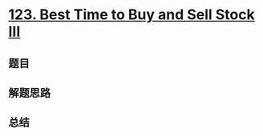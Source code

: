 # [123. Best Time to Buy and Sell Stock III](https://leetcode.com/problems/best-time-to-buy-and-sell-stock-iii/)

## 题目


## 解题思路


## 总结


